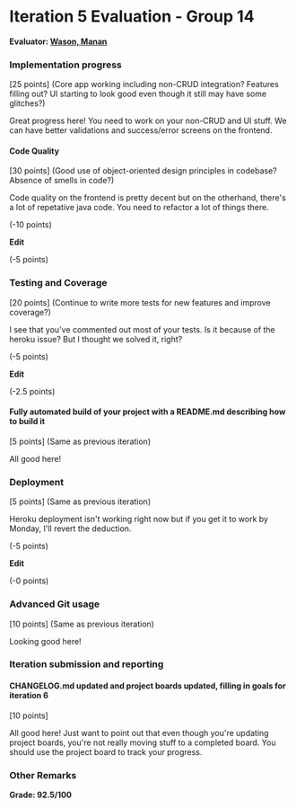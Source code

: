 # Iteration 5 Evaluation - Group 14

**Evaluator: [Wason, Manan](mailto:mwason1@jhu.edu)**

### Implementation progress
[25 points] (Core app working including non-CRUD integration?  Features filling out?  UI starting to look good even though it still may have some glitches?)

Great progress here! You need to work on your non-CRUD and UI stuff. We can have better validations and success/error screens on the frontend.

#### Code Quality
[30 points] (Good use of object-oriented design principles in codebase?  Absence of smells in code?)

Code quality on the frontend is pretty decent but on the otherhand, there's a lot of repetative java code. You need to refactor a lot of things there.

(-10 points)

**Edit**

(-5 points)

### Testing and Coverage
[20 points] (Continue to write more tests for new features and improve coverage?)

I see that you've commented out most of your tests. Is it because of the heroku issue? But I thought we solved it, right?

(-5 points)

**Edit**

(-2.5 points)

#### Fully automated build of your project with a README.md describing how to build it
[5 points] (Same as previous iteration)

All good here!

### Deployment
[5 points] (Same as previous iteration)

Heroku deployment isn't working right now but if you get it to work by Monday, I'll revert the deduction.

(-5 points)

**Edit**

(-0 points)

### Advanced Git usage
[10 points] (Same as previous iteration)

Looking good here!

### Iteration submission and reporting

#### CHANGELOG.md updated and project boards updated, filling in goals for iteration 6
[10 points]

All good here! Just want to point out that even though you're updating project boards, you're not really moving stuff to a completed board. You should use the project board to track your progress.

### Other Remarks


**Grade: 92.5/100**

